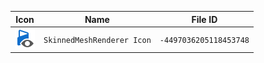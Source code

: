 | Icon | Name | File ID |
| ---  | ---  | ---     |
| ![](SkinnedMeshRenderer%20Icon.png) | `SkinnedMeshRenderer Icon` | `-4497036205118453748` |
